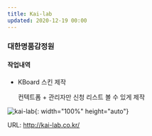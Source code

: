 ```yaml
---
title: Kai-lab
updated: 2020-12-19 00:00
---
```


### 대한명품감정원
  
#### 작업내역
- KBoard 스킨 제작
  
	 컨텍트폼 + 관리자만 신청 리스트
	 볼 수 있게 제작
  
![kai-lab](https://github.com/project0210/project0210.github.io/blob/master/_posts/kai-lab/001.png?raw=true){: width="100%" height="auto"}
  
URL: http://kai-lab.co.kr/